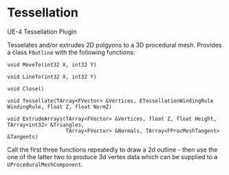 # Tessellation
UE-4 Tessellation Plugin

Tesselates and/or extrudes 2D polgyons to a 3D procedural mesh. Provides a class <code>FOutline</code> with the following functions:

    void MoveTo(int32 X, int32 Y)
  
    void LineTo(int32 X, int32 Y)
  
    void Close()
    
    void Tessellate(TArray<FVector> &Vertices, ETessellationWindingRule WindingRule, float Z, float NormZ)
    
    void ExtrudeArrays(TArray<FVector> &Vertices, float Z, float Height, TArray<int32> &Triangles,
                       TArray<FVector> &Normals, TArray<FProcMeshTangent> &Tangents)

Call the first three functions repeatedly to draw a 2d outline - then use the one of the latter two to produce 3d vertex data which can be supplied to a <code>UProceduralMeshComponent</code>.
